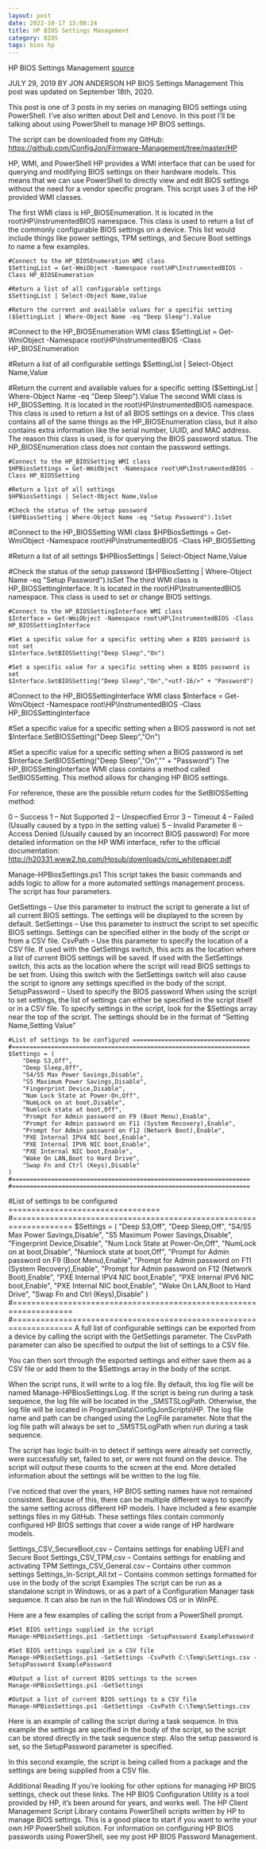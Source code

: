 ```yaml
---
layout: post
date: 2022-10-17 15:08:24
title: HP BIOS Settings Management
category: BIOS
tags: bios hp
---
```

HP BIOS Settings Management
[source](https://www.configjon.com/hp-bios-settings-management/)

JULY 29, 2019 BY JON ANDERSON
HP BIOS Settings Management
This post was updated on September 18th, 2020.

This post is one of 3 posts in my series on managing BIOS settings using PowerShell. I’ve also written about Dell and Lenovo. In this post I’ll be talking about using PowerShell to manage HP BIOS settings.

The script can be downloaded from my GitHub: https://github.com/ConfigJon/Firmware-Management/tree/master/HP

HP, WMI, and PowerShell
HP provides a WMI interface that can be used for querying and modifying BIOS settings on their hardware models. This means that we can use PowerShell to directly view and edit BIOS settings without the need for a vendor specific program. This script uses 3 of the HP provided WMI classes.

The first WMI class is HP_BIOSEnumeration. It is located in the root\HP\InstrumentedBIOS namespace. This class is used to return a list of the commonly configurable BIOS settings on a device. This list would include things like power settings, TPM settings, and Secure Boot settings to name a few examples.

```
#Connect to the HP_BIOSEnumeration WMI class
$SettingList = Get-WmiObject -Namespace root\HP\InstrumentedBIOS -Class HP_BIOSEnumeration
 
#Return a list of all configurable settings
$SettingList | Select-Object Name,Value
 
#Return the current and available values for a specific setting
($SettingList | Where-Object Name -eq "Deep Sleep").Value
```

#Connect to the HP_BIOSEnumeration WMI class
$SettingList = Get-WmiObject -Namespace root\HP\InstrumentedBIOS -Class HP_BIOSEnumeration
 
#Return a list of all configurable settings
$SettingList | Select-Object Name,Value
 
#Return the current and available values for a specific setting
($SettingList | Where-Object Name -eq "Deep Sleep").Value
The second WMI class is HP_BIOSSetting. It is located in the root\HP\InstrumentedBIOS namespace. This class is used to return a list of all BIOS settings on a device. This class contains all of the same things as the HP_BIOSEnumeration class, but it also contains extra information like the serial number, UUID, and MAC address. The reason this class is used, is for querying the BIOS password status. The HP_BIOSEnumeration class does not contain the password settings.

```
#Connect to the HP_BIOSSetting WMI class
$HPBiosSettings = Get-WmiObject -Namespace root\HP\InstrumentedBIOS -Class HP_BIOSSetting
 
#Return a list of all settings
$HPBiosSettings | Select-Object Name,Value
 
#Check the status of the setup password
($HPBiosSetting | Where-Object Name -eq "Setup Password").IsSet
```

#Connect to the HP_BIOSSetting WMI class
$HPBiosSettings = Get-WmiObject -Namespace root\HP\InstrumentedBIOS -Class HP_BIOSSetting
 
#Return a list of all settings
$HPBiosSettings | Select-Object Name,Value
 
#Check the status of the setup password
($HPBiosSetting | Where-Object Name -eq "Setup Password").IsSet
The third WMI class is HP_BIOSSettingInterface. It is located in the root\HP\InstrumentedBIOS namespace. This class is used to set or change BIOS settings.

```
#Connect to the HP_BIOSSettingInterface WMI class
$Interface = Get-WmiObject -Namespace root\HP\InstrumentedBIOS -Class HP_BIOSSettingInterface
 
#Set a specific value for a specific setting when a BIOS password is not set
$Interface.SetBIOSSetting("Deep Sleep","On")
 
#Set a specific value for a specific setting when a BIOS password is set
$Interface.SetBIOSSetting("Deep Sleep","On","<utf-16/>" + "Password")
```

#Connect to the HP_BIOSSettingInterface WMI class
$Interface = Get-WmiObject -Namespace root\HP\InstrumentedBIOS -Class HP_BIOSSettingInterface
 
#Set a specific value for a specific setting when a BIOS password is not set
$Interface.SetBIOSSetting("Deep Sleep","On")
 
#Set a specific value for a specific setting when a BIOS password is set
$Interface.SetBIOSSetting("Deep Sleep","On","<utf-16/>" + "Password")
The HP_BIOSSettingInterface WMI class contains a method called SetBIOSSetting. This method allows for changing HP BIOS settings.

For reference, these are the possible return codes for the SetBIOSSetting method:

0 – Success
1 – Not Supported
2 – Unspecified Error
3 – Timeout
4 – Failed (Usually caused by a typo in the setting value)
5 – Invalid Parameter
6 – Access Denied (Usually caused by an incorrect BIOS password)
For more detailed information on the HP WMI interface, refer to the official documentation: http://h20331.www2.hp.com/Hpsub/downloads/cmi_whitepaper.pdf

Manage-HPBiosSettings.ps1
This script takes the basic commands and adds logic to allow for a more automated settings management process. The script has four parameters.

GetSettings – Use this parameter to instruct the script to generate a list of all current BIOS settings. The settings will be displayed to the screen by default.
SetSettings – Use this parameter to instruct the script to set specific BIOS settings. Settings can be specified either in the body of the script or from a CSV file.
CsvPath – Use this parameter to specify the location of a CSV file. If used with the GetSettings switch, this acts as the location where a list of current BIOS settings will be saved. If used with the SetSettings switch, this acts as the location where the script will read BIOS settings to be set from. Using this switch with the SetSettings switch will also cause the script to ignore any settings specified in the body of the script.
SetupPassword – Used to specify the BIOS password
When using the script to set settings, the list of settings can either be specified in the script itself or in a CSV file. To specify settings in the script, look for the $Settings array near the top of the script. The settings should be in the format of “Setting Name,Setting Value”
```
#List of settings to be configured =================================
#===================================================================
$Settings = (
    "Deep S3,Off",
    "Deep Sleep,Off",
    "S4/S5 Max Power Savings,Disable",
    "S5 Maximum Power Savings,Disable",
    "Fingerprint Device,Disable",
    "Num Lock State at Power-On,Off",
    "NumLock on at boot,Disable",
    "Numlock state at boot,Off",
    "Prompt for Admin password on F9 (Boot Menu),Enable",
    "Prompt for Admin password on F11 (System Recovery),Enable",
    "Prompt for Admin password on F12 (Network Boot),Enable",
    "PXE Internal IPV4 NIC boot,Enable",
    "PXE Internal IPV6 NIC boot,Enable",
    "PXE Internal NIC boot,Enable",
    "Wake On LAN,Boot to Hard Drive",
    "Swap Fn and Ctrl (Keys),Disable"
)
#===================================================================
#===================================================================
```


#List of settings to be configured =================================
#===================================================================
$Settings = (
    "Deep S3,Off",
    "Deep Sleep,Off",
    "S4/S5 Max Power Savings,Disable",
    "S5 Maximum Power Savings,Disable",
    "Fingerprint Device,Disable",
    "Num Lock State at Power-On,Off",
    "NumLock on at boot,Disable",
    "Numlock state at boot,Off",
    "Prompt for Admin password on F9 (Boot Menu),Enable",
    "Prompt for Admin password on F11 (System Recovery),Enable",
    "Prompt for Admin password on F12 (Network Boot),Enable",
    "PXE Internal IPV4 NIC boot,Enable",
    "PXE Internal IPV6 NIC boot,Enable",
    "PXE Internal NIC boot,Enable",
    "Wake On LAN,Boot to Hard Drive",
    "Swap Fn and Ctrl (Keys),Disable"
)
#===================================================================
#===================================================================
A full list of configurable settings can be exported from a device by calling the script with the GetSettings parameter. The CsvPath parameter can also be specified to output the list of settings to a CSV file.

You can then sort through the exported settings and either save them as a CSV file or add them to the $Settings array in the body of the script.

When the script runs, it will write to a log file. By default, this log file will be named Manage-HPBiosSettings.Log. If the script is being run during a task sequence, the log file will be located in the _SMSTSLogPath. Otherwise, the log file will be located in ProgramData\ConfigJonScripts\HP. The log file name and path can be changed using the LogFile parameter. Note that the log file path will always be set to _SMSTSLogPath when run during a task sequence.

The script has logic built-in to detect if settings were already set correctly, were successfully set, failed to set, or were not found on the device. The script will output these counts to the screen at the end. More detailed information about the settings will be written to the log file.



I’ve noticed that over the years, HP BIOS setting names have not remained consistent. Because of this, there can be multiple different ways to specify the same setting across different HP models. I have included a few example settings files in my GitHub. These settings files contain commonly configured HP BIOS settings that cover a wide range of HP hardware models.

Settings_CSV_SecureBoot,csv – Contains settings for enabling UEFI and Secure Boot
Settings_CSV_TPM,csv – Contains settings for enabling and activating TPM
Settings_CSV_General.csv – Contains other common settings
Settings_In-Script_All.txt – Contains common settings formatted for use in the body of the script
Examples
The script can be run as a standalone script in Windows, or as a part of a Configuration Manager task sequence. It can also be run in the full Windows OS or in WinPE.

Here are a few examples of calling the script from a PowerShell prompt.


```
#Set BIOS settings supplied in the script
Manage-HPBiosSettings.ps1 -SetSettings -SetupPassword ExamplePassword
 
#Set BIOS settings supplied in a CSV file
Manage-HPBiosSettings.ps1 -SetSettings -CsvPath C:\Temp\Settings.csv -SetupPassword ExamplePassword
 
#Output a list of current BIOS settings to the screen
Manage-HPBiosSettings.ps1 -GetSettings
 
#Output a list of current BIOS settings to a CSV file
Manage-HPBiosSettings.ps1 -GetSettings -CsvPath C:\Temp\Settings.csv

```


Here is an example of calling the script during a task sequence. In this example the settings are specified in the body of the script, so the script can be stored directly in the task sequence step. Also the setup password is set, so the SetupPassword parameter is specified.




In this second example, the script is being called from a package and the settings are being supplied from a CSV file.


Additional Reading
If you’re looking for other options for managing HP BIOS settings, check out these links. The HP BIOS Configuration Utility is a tool provided by HP, it’s been around for years, and works well. The HP Client Management Script Library contains PowerShell scripts written by HP to manage BIOS settings. This is a good place to start if you want to write your own HP PowerShell solution. For information on configuring HP BIOS passwords using PowerShell, see my post HP BIOS Password Management.
